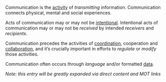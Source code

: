 Communication is the [activity](https://github.com/gcassel/Modular-Organization-Terminology/blob/master/terms/activity.md) of *transmitting* information.  Communication connects physical, mental and social experiences.
 
Acts of communication may or may not be [intentional](https://github.com/gcassel/Modular-Organization-Terminology/blob/master/terms/intention.md).  Intentional acts of communication may or may not be *received* by intended *receivers* and *recipients*.
 
Communication precedes the activities of [coordination](https://github.com/gcassel/Modular-Organization-Terminology/blob/master/terms/coordination.md), cooperation and [collaboration](https://github.com/gcassel/Modular-Organization-Terminology/blob/master/terms/collaboration.md), and it’s crucially important in efforts to *regulate* or *modify* those activities.
 
Communication often occurs through *language* and/or formatted [data](https://github.com/gcassel/Modular-Organization-Terminology/blob/master/terms/data.md).  

*Note: this entry will be greatly expanded via direct content and MOT links*
